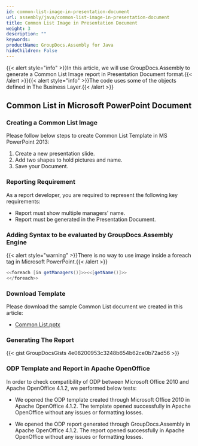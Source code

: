```yaml
---
id: common-list-image-in-presentation-document
url: assembly/java/common-list-image-in-presentation-document
title: Common List Image in Presentation Document
weight: 3
description: ""
keywords: 
productName: GroupDocs.Assembly for Java
hideChildren: False
---
```

{{< alert style="info" >}}In this article, we will use GroupDocs.Assembly to generate a Common List Image report in Presentation Document format.{{< /alert >}}{{< alert style="info" >}}The code uses some of the objects defined in The Business Layer.{{< /alert >}}

## Common List in Microsoft PowerPoint Document

### Creating a Common List Image

Please follow below steps to create Common List Template in MS PowerPoint 2013:

1.  Create a new presentation slide.
2.  Add two shapes to hold pictures and name.
3.  Save your Document.

### Reporting Requirement

As a report developer, you are required to represent the following key requirements:

*   Report must show multiple managers' name.
*   Report must be generated in the Presentation Document.

### Adding Syntax to be evaluated by GroupDocs.Assembly Engine

{{< alert style="warning" >}}There is no way to use image inside a foreach tag in Microsoft PowerPoint.{{< /alert >}}

```java
<<foreach [in getManagers()]>><<[getName()]>>
<</foreach>>

```

### Download Template

Please download the sample Common List document we created in this article:

*   [Common List.pptx](https://github.com/groupdocs-assembly/GroupDocs.Assembly-for-Java/blob/master/Examples/GroupDocs.Assembly.Examples.Java/Data/Storage/Presentation%20Templates/Common%20List.pptx?raw=true)

### Generating The Report

{{< gist GroupDocsGists 4e08200953c3248b654b62ce0b72ad56 >}}



### ODP Template and Report in Apache OpenOffice

In order to check compatibility of ODP between Microsoft Office 2010 and Apache OpenOffice 4.1.2, we performed below tests:

*   We opened the ODP template created through Microsoft Office 2010 in Apache OpenOffice 4.1.2. The template opened successfully in Apache OpenOffice without any issues or formatting losses.

*   We opened the ODP report generated through GroupDocs.Assembly in Apache OpenOffice 4.1.2. The report opened successfully in Apache OpenOffice without any issues or formatting losses.
